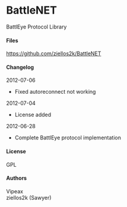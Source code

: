 # BattleNET #
BattlEye Protocol Library

#### Files ####
https://github.com/ziellos2k/BattleNET 

#### Changelog ####
2012-07-06
* Fixed autoreconnect not working

2012-07-04
* License added

2012-06-28  
* Complete BattlEye protocol implementation

#### License ####
GPL

#### Authors ####
Vipeax  
ziellos2k (Sawyer)  